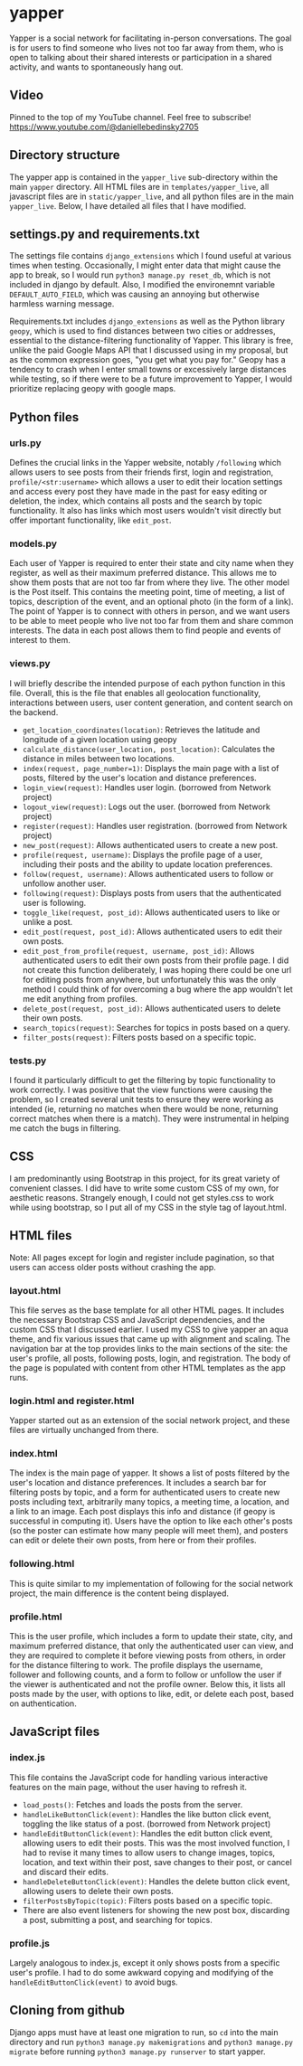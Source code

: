 # yapper
Yapper is a social network for facilitating in-person conversations. The goal is for users to find someone who lives not too far away from them, who is open to talking about their shared interests or participation in a shared activity, and wants to spontaneously hang out.

## Video
Pinned to the top of my YouTube channel. Feel free to subscribe!
https://www.youtube.com/@daniellebedinsky2705

## Directory structure
The yapper app is contained in the `yapper_live` sub-directory within the main `yapper` directory. All HTML files are in `templates/yapper_live`, all javascript files are in `static/yapper_live`, and all python files are in the main `yapper_live`. Below, I have detailed all files that I have modified.

## settings.py and requirements.txt
The settings file contains `django_extensions` which I found useful at various times when testing. Occasionally, I might enter data that might cause the app to break, so I would run `python3 manage.py reset_db`, which is not included in django by default. Also, I modified the environemnt variable `DEFAULT_AUTO_FIELD`, which was causing an annoying but otherwise harmless warning message.

Requirements.txt includes `django_extensions` as well as the Python library `geopy`, which is used to find distances between two cities or addresses, essential to the distance-filtering functionality of Yapper. This library is free, unlike the paid Google Maps API that I discussed using in my proposal, but as the common expression goes, "you get what you pay for." Geopy has a tendency to crash when I enter small towns or excessively large distances while testing, so if there were to be a future improvement to Yapper, I would prioritize replacing geopy with google maps.

## Python files

### urls.py
Defines the crucial links in the Yapper website, notably `/following` which allows users to see posts from their friends first, login and registration, `profile/<str:username>` which allows a user to edit their location settings and access every post they have made in the past for easy editing or deletion, the index, which contains all posts and the search by topic functionality. It also has links which most users wouldn't visit directly but offer important functionality, like `edit_post`.

### models.py
Each user of Yapper is required to enter their state and city name when they register, as well as their maximum preferred distance. This allows me to show them posts that are not too far from where they live. 
The other model is the Post itself. This contains the meeting point, time of meeting, a list of topics, description of the event, and an optional photo (in the form of a link). The point of Yapper is to connect with others in person, and we want users to be able to meet people who live not too far from them and share common interests. The data in each post allows them to find people and events of interest to them.

### views.py
I will briefly describe the intended purpose of each python function in this file. Overall, this is the file that enables all geolocation functionality, interactions between users, user content generation, and content search on the backend. 

- `get_location_coordinates(location)`: Retrieves the latitude and longitude of a given location using geopy
- `calculate_distance(user_location, post_location)`: Calculates the distance in miles between two locations.
- `index(request, page_number=1)`: Displays the main page with a list of posts, filtered by the user's location and distance preferences.
- `login_view(request)`: Handles user login. (borrowed from Network project)
- `logout_view(request)`: Logs out the user. (borrowed from Network project)
- `register(request)`: Handles user registration. (borrowed from Network project)
- `new_post(request)`: Allows authenticated users to create a new post.
- `profile(request, username)`: Displays the profile page of a user, including their posts and the ability to update location preferences.
- `follow(request, username)`: Allows authenticated users to follow or unfollow another user.
- `following(request)`: Displays posts from users that the authenticated user is following.
- `toggle_like(request, post_id)`: Allows authenticated users to like or unlike a post.
- `edit_post(request, post_id)`: Allows authenticated users to edit their own posts.
- `edit_post_from_profile(request, username, post_id)`: Allows authenticated users to edit their own posts from their profile page. I did not create this function deliberately, I was hoping there could be one url for editing posts from anywhere, but unfortunately this was the only method I could think of for overcoming a bug where the app wouldn't let me edit anything from profiles.
- `delete_post(request, post_id)`: Allows authenticated users to delete their own posts.
- `search_topics(request)`: Searches for topics in posts based on a query.
- `filter_posts(request)`: Filters posts based on a specific topic.

### tests.py
I found it particularly difficult to get the filtering by topic functionality to work correctly. I was positive that the view functions were causing the problem, so I created several unit tests to ensure they were working as intended (ie, returning no matches when there would be none, returning correct matches when there is a match). They were instrumental in helping me catch the bugs in filtering.

## CSS
I am predominantly using Bootstrap in this project, for its great variety of convenient classes. I did have to write some custom CSS of my own, for aesthetic reasons. Strangely enough, I could not get styles.css to work while using bootstrap, so I put all of my CSS in the style tag of layout.html.

## HTML files
Note: All pages except for login and register include pagination, so that users can access older posts without crashing the app.

### layout.html
This file serves as the base template for all other HTML pages. It includes the necessary Bootstrap CSS and JavaScript dependencies, and the custom CSS that I discussed earlier. I used my CSS to give yapper an aqua theme, and fix various issues that came up with alignment and scaling. The navigation bar at the top provides links to the main sections of the site: the user's profile, all posts, following posts, login, and registration. The body of the page is populated with content from other HTML templates as the app runs.

### login.html and register.html
Yapper started out as an extension of the social network project, and these files are virtually unchanged from there.

### index.html
The index is the main page of yapper. It shows a list of posts filtered by the user's location and distance preferences. It includes a search bar for filtering posts by topic, and a form for authenticated users to create new posts including text, arbitrarily many topics, a meeting time, a location, and a link to an image. Each post displays this info and distance (if geopy is successful in computing it). Users have the option to like each other's posts (so the poster can estimate how many people will meet them), and posters can edit or delete their own posts, from here or from their profiles.

### following.html
This is quite similar to my implementation of following for the social network project, the main difference is the content being displayed.

### profile.html
This is the user profile, which includes a form to update their state, city, and maximum preferred distance, that only the authenticated user can view, and they are required to complete it before viewing posts from others, in order for the distance filtering to work. The profile displays the username, follower and following counts, and a form to follow or unfollow the user if the viewer is authenticated and not the profile owner. Below this, it lists all posts made by the user, with options to like, edit, or delete each post, based on authentication.

## JavaScript files

### index.js
This file contains the JavaScript code for handling various interactive features on the main page, without the user having to refresh it.

- `load_posts()`: Fetches and loads the posts from the server.
- `handleLikeButtonClick(event)`: Handles the like button click event, toggling the like status of a post. (borrowed from Network project)
- `handleEditButtonClick(event)`: Handles the edit button click event, allowing users to edit their posts. This was the most involved function, I had to revise it many times to allow users to change images, topics, location, and text within their post, save changes to their post, or cancel and discard their edits.
- `handleDeleteButtonClick(event)`: Handles the delete button click event, allowing users to delete their own posts.
- `filterPostsByTopic(topic)`: Filters posts based on a specific topic.
- There are also event listeners for showing the new post box, discarding a post, submitting a post, and searching for topics.

### profile.js
Largely analogous to index.js, except it only shows posts from a specific user's profile. I had to do some awkward copying and modifying of the `handleEditButtonClick(event)` to avoid bugs.

## Cloning from github
Django apps must have at least one migration to run, so `cd` into the main directory and run `python3 manage.py makemigrations` and `python3 manage.py migrate` before running `python3 manage.py runserver` to start yapper.
